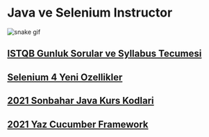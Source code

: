 <h1>Java ve Selenium Instructor</h1>

![snake gif](https://github.com/bulutluoz/Java-fall-2021/blob/output/github-contribution-grid-snake.gif)

<h2><a href="https://github.com/bulutluoz/ISTQB-2022-gunluk-sorular" >ISTQB Gunluk Sorular ve Syllabus Tecumesi</a> </h2>

<h2><a href="https://github.com/bulutluoz/Selenium_4-Yenilikler" >Selenium 4 Yeni Ozellikler</a> </h2>

<h2><a href="https://github.com/bulutluoz/Java-fall-2021" >2021 Sonbahar Java Kurs Kodlari</a> </h2>

<h2><a href="https://github.com/bulutluoz/batch30-Cucumber" >2021 Yaz Cucumber Framework</a> </h2>


